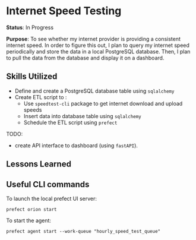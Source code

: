 # Internet Speed Testing

**Status**: In Progress

**Purpose**: To see whether my internet provider is providing a consistent internet speed.
In order to figure this out, I plan to query my internet speed periodically and store the data in a local PostgreSQL database.
Then, I plan to pull the data from the database and display it on a dashboard.


## Skills Utilized
- Define and create a PostgreSQL database table using `sqlalchemy`
- Create ETL script to :
    - Use `speedtest-cli` package to get internet download and upload speeds
    - Insert data into database table using `sqlalchemy`
    - Schedule the ETL script using `prefect`
    
TODO:
- create API interface to dashboard (using `fastAPI`).

## Lessons Learned




## Useful CLI commands

To launch the local prefect UI server:
```
prefect orion start
```

To start the agent:
```
prefect agent start --work-queue "hourly_speed_test_queue"
```
